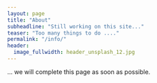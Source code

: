 ```yaml
---
layout: page
title: "About"
subheadline: "Still working on this site..."
teaser: "Too many things to do ...."
permalink: "/info/"
header:
  image_fullwidth: header_unsplash_12.jpg
---
```


... we will complete this page as soon as possible.

